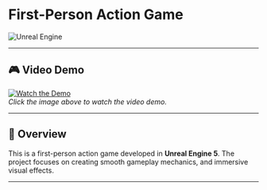 # First-Person Action Game

![Unreal Engine](https://img.shields.io/badge/Engine-Unreal%20Engine%205-blue)  

---

## 🎮 Video Demo
[![Watch the Demo](https://img.youtube.com/vi/Y-NlFvZ13zg/0.jpg)](https://youtu.be/Y-NlFvZ13zg)  
*Click the image above to watch the video demo.*

---

## 📖 Overview
This is a first-person action game developed in **Unreal Engine 5**. The project focuses on creating smooth gameplay mechanics, and immersive visual effects.

---


